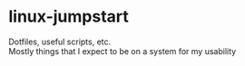 linux-jumpstart
===============

Dotfiles, useful scripts, etc.  
Mostly things that I expect to be on a system for my usability
